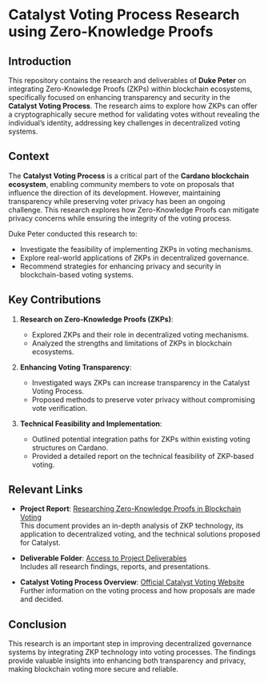 # Catalyst Voting Process Research using Zero-Knowledge Proofs

## Introduction

This repository contains the research and deliverables of **Duke Peter** on integrating Zero-Knowledge Proofs (ZKPs) within blockchain ecosystems, specifically focused on enhancing transparency and security in the **Catalyst Voting Process**. The research aims to explore how ZKPs can offer a cryptographically secure method for validating votes without revealing the individual’s identity, addressing key challenges in decentralized voting systems.

## Context

The **Catalyst Voting Process** is a critical part of the **Cardano blockchain ecosystem**, enabling community members to vote on proposals that influence the direction of its development. However, maintaining transparency while preserving voter privacy has been an ongoing challenge. This research explores how Zero-Knowledge Proofs can mitigate privacy concerns while ensuring the integrity of the voting process.

Duke Peter conducted this research to:
- Investigate the feasibility of implementing ZKPs in voting mechanisms.
- Explore real-world applications of ZKPs in decentralized governance.
- Recommend strategies for enhancing privacy and security in blockchain-based voting systems.

## Key Contributions

1. **Research on Zero-Knowledge Proofs (ZKPs)**:
   - Explored ZKPs and their role in decentralized voting mechanisms.
   - Analyzed the strengths and limitations of ZKPs in blockchain ecosystems.

2. **Enhancing Voting Transparency**:
   - Investigated ways ZKPs can increase transparency in the Catalyst Voting Process.
   - Proposed methods to preserve voter privacy without compromising vote verification.

3. **Technical Feasibility and Implementation**:
   - Outlined potential integration paths for ZKPs within existing voting structures on Cardano.
   - Provided a detailed report on the technical feasibility of ZKP-based voting.

## Relevant Links

- **Project Report**: [Researching Zero-Knowledge Proofs in Blockchain Voting](https://drive.google.com/drive/folders/1acQT9HZp2YJmZUPK4yYKVp8nUYW4QPdT)  
  This document provides an in-depth analysis of ZKP technology, its application to decentralized voting, and the technical solutions proposed for Catalyst.

- **Deliverable Folder**: [Access to Project Deliverables](https://drive.google.com/drive/folders/1acQT9HZp2YJmZUPK4yYKVp8nUYW4QPdT)  
  Includes all research findings, reports, and presentations.

- **Catalyst Voting Process Overview**: [Official Catalyst Voting Website](https://catalystwebsite.com)  
  Further information on the voting process and how proposals are made and decided.

## Conclusion

This research is an important step in improving decentralized governance systems by integrating ZKP technology into voting processes. The findings provide valuable insights into enhancing both transparency and privacy, making blockchain voting more secure and reliable.
